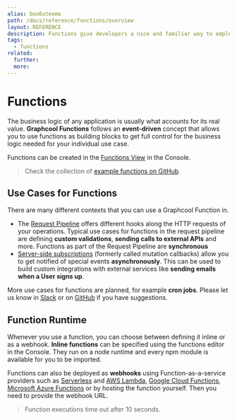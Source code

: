 ```yaml
---
alias: boo6uteemo
path: /docs/reference/functions/overview
layout: REFERENCE
description: Functions give developers a nice and familiar way to employ custom business logic.
tags:
  - functions
related:
  further:
  more:
---
```


# Functions

The business logic of any application is usually what accounts for its real value.
**Graphcool Functions** follows an **event-driven** concept that allows you to use functions as building blocks to get full control for the business logic needed for your individual use case.

Functions can be created in the [Functions View](!alias-ejamaid4ae) in the Console.

> Check the collection of [example functions on GitHub](https://github.com/graphcool-examples/functions).

## Use Cases for Functions

There are many different contexts that you can use a Graphcool Function in.

* The [Request Pipeline](!alias-pa6guruhaf) offers different hooks along the HTTP requests of your operations. Typical use cases for functions in the request pipeline are defining **custom validations**, **sending calls to external APIs** and more. Functions as part of the Request Pipeline are **synchronous**
* [Server-side subscriptions]() (formerly called mutation callbacks) allow you to get notified of special events **asynchronously**. This can be used to build custom integrations with external services like **sending emails when a User signs up**.

More use cases for functions are planned, for example **cron jobs**. Please let us know in [Slack](https://slack.graph.cool) or on [GitHub](https://github.com/graphcool/feature-requests/issues?q=is%3Aissue+is%3Aopen+label%3Aarea%2Ffunctions) if you have suggestions.

## Function Runtime

Whenever you use a function, you can choose between defining it inline or as a webhook.
**Inline functions** can be specified using the functions editor in the Console. They run on a node runtime and every npm module is available for you to be imported.

Functions can also be deployed as **webhooks** using Function-as-a-service providers such as [Serverless](https://serverless.com/) and [AWS Lambda](https://aws.amazon.com/lambda/), [Google Cloud Functions](https://cloud.google.com/functions/), [Microsoft Azure Functions](https://azure.microsoft.com/) or by hosting the function yourself. Then you need to provide the webhook URL.

> Function executions time out after 10 seconds.
